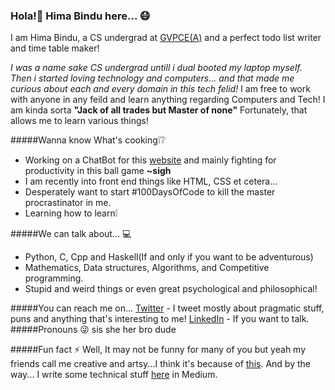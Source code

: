 <!--
**himabindu-run/himabindu-run** is a ✨ _special_ ✨ repository because its `README.md` (this file) appears on your GitHub profile.

Here are some ideas to get you started:

- 🔭 I’m currently working on ...
- 🌱 I’m currently learning ...
- 👯 I’m looking to collaborate on ...
- 🤔 I’m looking for help with ...
- 💬 Ask me about ...
- 📫 How to reach me: ...
- 😄 Pronouns: ...
- ⚡ Fun fact: ...
-->
### Hola!:wave: Hima Bindu here...  :mask:
I am Hima Bindu, a CS undergrad at [GVPCE(A)](http://gvpce.ac.in/index1.html) and a perfect todo list writer and time table maker!

*I was a name sake CS undergrad untill i dual booted my laptop myself. Then i started loving technology and computers... and that made me curious about each and every domain in this tech felid!*
I am free to work with anyone in any feild and learn anything regarding Computers and Tech!
I am kinda sorta **"Jack of all trades but Master of none"**
Fortunately, that allows me to learn various things!

#####Wanna know What's cooking:grey_exclamation::grey_question:

- Working on a ChatBot for this [website](wtef.talentsprint.com) and mainly fighting for productivity in this ball game **~sigh**
- I am recently into front end things like HTML, CSS et cetera...
- Desperately want to start #100DaysOfCode to kill the master procrastinator in me.
- Learning how to learn:grey_exclamation:

#####We can talk about... :computer: 
- Python, C, Cpp and Haskell(If and only if  you want to be adventurous)
- Mathematics, Data structures, Algorithms, and Competitive programming.
- Stupid and weird things or even great psychological and philosophical!

#####You can reach me on...
[Twitter](https://twitter.com/BinduTenneti) - I tweet mostly about pragmatic stuff, puns and anything that's interesting to me!
[LinkedIn](https://www.linkedin.com/in/hima-bindu-002a45194/) - If you want to talk.
#####Pronouns :stuck_out_tongue_winking_eye:
sis
she
her
bro
dude

#####Fun fact :zap:
Well, It may not be funny for many of you but yeah my friends call me creative and artsy...I think it's because of [this](https://www.instagram.com/an_artsy_pion/).
And by the way... I write some technical stuff [here](https://medium.com/@b.i.n.d.o) in Medium.
